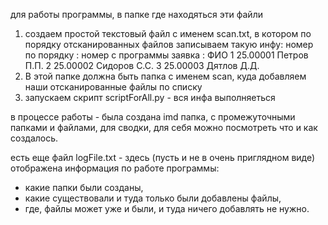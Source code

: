 для работы программы, в папке где находяться эти файли
1. создаем простой текстовый файл с именем scan.txt, в котором
по порядку отсканированных файлов записываем такую инфу:
номер по порядку : номер с программы заявка : ФИО
1 25.00001 Петров П.П.
2 25.00002 Сидоров С.С.
3 25.00003 Дятлов Д.Д.
2. В этой папке должна быть папка с именем scan, куда добавляем
наши отсканированные файлы по списку 
3. запускаем скрипт scriptForAll.py - вся инфа выполняеться

в процессе работы - была создана imd папка, с промежуточными папками и
файлами, для сводки, для себя можно посмотреть что и как создалось.

есть еще файл logFile.txt - здесь (пусть и не в очень приглядном виде)
отображена информация по работе программы: 
- какие папки были созданы, 
- какие существовали и туда только были добавлены файлы, 
- где, файлы может уже и были, и туда ничего добавлять не нужно.

